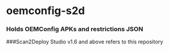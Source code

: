 # oemconfig-s2d
### Holds OEMConfig APKs and restrictions JSON
###Scan2Deploy Studio v1.6 and above refers to this repository

